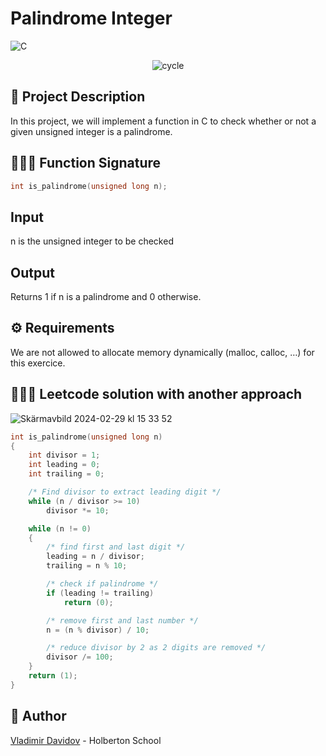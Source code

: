 # Palindrome Integer

![C](https://img.shields.io/badge/C-00599C?style=for-the-badge&logo=c&logoColor=white)

<p align="center">
  <img src="https://github.com/v-dav/holbertonschool-interview/assets/115344057/ee26bd4b-fe04-4c2a-bf2f-9496c50a6811" alt="cycle">
</p>

## 🧐 Project Description

In this project, we will implement a function in C to check whether or not a given unsigned integer is a palindrome.

## 🧑🏼‍💻 Function Signature

```c
int is_palindrome(unsigned long n);
```

## Input
n is the unsigned integer to be checked

## Output
Returns 1 if n is a palindrome and 0 otherwise.

## ⚙️ Requirements

We are not allowed to allocate memory dynamically (malloc, calloc, …) for this exercice.

## 🧑🏼‍💻 Leetcode solution with another approach
![Skärmavbild 2024-02-29 kl  15 33 52](https://github.com/v-dav/holbertonschool-interview/assets/115344057/248b5e0b-7ddf-4ac0-837c-43e7792681a2)
```c
int is_palindrome(unsigned long n)
{
	int divisor = 1;
	int leading = 0;
	int trailing = 0;

	/* Find divisor to extract leading digit */
	while (n / divisor >= 10)
		divisor *= 10;

	while (n != 0)
	{
		/* find first and last digit */
		leading = n / divisor;
		trailing = n % 10;

		/* check if palindrome */
		if (leading != trailing)
			return (0);

		/* remove first and last number */
		n = (n % divisor) / 10;

		/* reduce divisor by 2 as 2 digits are removed */
		divisor /= 100;
	}
	return (1);
}
```


##  🙇 Author

[Vladimir Davidov](https://github.com/v-dav) - Holberton School
